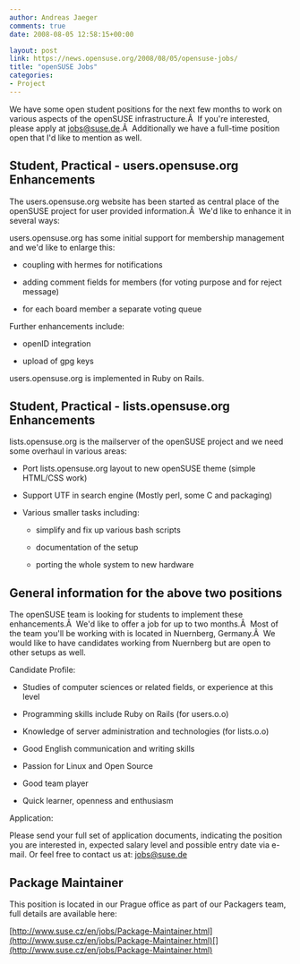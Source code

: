 ```yaml
---
author: Andreas Jaeger
comments: true
date: 2008-08-05 12:58:15+00:00

layout: post
link: https://news.opensuse.org/2008/08/05/opensuse-jobs/
title: "openSUSE Jobs"
categories:
- Project
---
```

We have some open student positions for the next few months to work on various aspects of the openSUSE infrastructure.Â  If you're interested, please apply at [jobs@suse.de](mailto:jobs@suse.de).Â  Additionally we have a full-time position open that I'd like to mention as well.

<!-- more -->


## Student, Practical - users.opensuse.org Enhancements


The users.opensuse.org website has been started as central place of the openSUSE project for user provided information.Â  We'd like to enhance it in several ways:

users.opensuse.org has some initial support for membership management and we'd like to enlarge this:



	
  * coupling with hermes for notifications

	
  * adding comment fields for members (for voting purpose and for reject message)

	
  * for each board member a separate voting queue


Further enhancements include:

	
  * openID integration

	
  * upload of gpg keys


users.opensuse.org is implemented in Ruby on Rails.


## Student, Practical - lists.opensuse.org Enhancements


lists.opensuse.org is the mailserver of the openSUSE project and we need some overhaul in various areas:



	
  * Port lists.opensuse.org layout to new openSUSE theme (simple HTML/CSS work)

	
  * Support UTF in search engine (Mostly perl, some C and packaging)

	
  * Various smaller tasks including:

	
    * simplify and fix up various bash scripts

	
    * documentation of the setup

	
    * porting the whole system to new hardware







## General information for the above two positions


The openSUSE team is looking for students to implement these enhancements.Â  We'd like to offer a job for up to two months.Â  Most of the team you'll be working with is located in Nuernberg, Germany.Â  We would like to have candidates working from Nuernberg but are open to other setups as well.

Candidate Profile:



	
  * Studies of computer sciences or related fields, or experience at this level

	
  * Programming skills include Ruby on Rails (for users.o.o)

	
  * Knowledge of server administration and technologies (for lists.o.o)

	
  * Good English communication and writing skills

	
  * Passion for Linux and Open Source

	
  * Good team player

	
  * Quick learner, openness and enthusiasm


Application:

Please send your full set of application documents, indicating the position you are interested in, expected salary level and possible entry date via e-mail. Or feel free to contact us at: [jobs@suse.de](mailto:jobs@suse.de)


## Package Maintainer


This position is located in our Prague office as part of our Packagers team, full details are available here:

[http://www.suse.cz/en/jobs/Package-Maintainer.html](http://www.suse.cz/en/jobs/Package-Maintainer.html)[](http://www.suse.cz/en/jobs/Package-Maintainer.html)		
